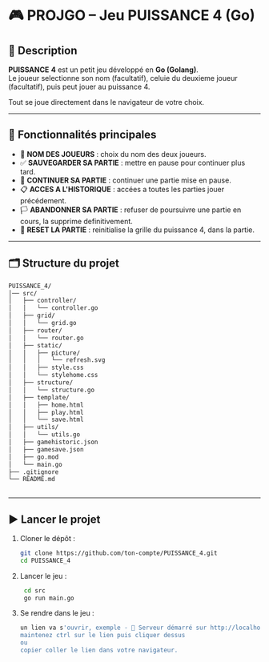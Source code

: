 # 🎮 PROJGO – Jeu PUISSANCE 4 (Go)

## 📖 Description
**PUISSANCE** **4** est un petit jeu développé en **Go (Golang)**.  
Le joueur selectionne son nom (facultatif), celuie du deuxieme joueur (facultatif), puis peut jouer au puissance 4.

Tout se joue directement dans le navigateur de votre choix.

---

## 🚀 Fonctionnalités principales
- 👤 **NOM DES JOUEURS** : choix du nom des deux joueurs.  
- ✅ **SAUVEGARDER SA PARTIE** : mettre en pause pour continuer plus tard.
- 🔄 **CONTINUER SA PARTIE** : continuer une partie mise en pause. 
- 📋 **ACCES A L'HISTORIQUE** : accées a toutes les parties jouer précédement.    
- 🏳️ **ABANDONNER SA PARTIE** : refuser de poursuivre une partie en cours, la supprime definitivement.  
- 🚨 **RESET LA PARTIE** : reinitialise la grille du puissance 4, dans la partie.  
  
---

## 🗂 Structure du projet
   ```bash
   PUISSANCE_4/
   │── src/
   │   ├── controller/
   │   │   └── controller.go
   │   ├── grid/
   │   │   └── grid.go
   │   ├── router/
   │   │   └── router.go
   │   ├── static/
   │   │   ├── picture/
   │   │   │   └── refresh.svg
   │   │   ├── style.css
   │   │   └── stylehome.css
   │   ├── structure/
   │   │   └── structure.go
   │   ├── template/
   │   │   ├── home.html
   │   │   ├── play.html
   │   │   └── save.html
   │   ├── utils/
   │   │   └── utils.go
   │   ├── gamehistoric.json
   │   ├── gamesave.json
   │   ├── go.mod
   │   └── main.go
   ├── .gitignore
   └── README.md
    
   ```
---

## ▶️ Lancer le projet
1. Cloner le dépôt :  
   ```bash
   git clone https://github.com/ton-compte/PUISSANCE_4.git
   cd PUISSANCE_4

2. Lancer le jeu :
   ```bash
    cd src
    go run main.go

3. Se rendre dans le jeu :
   ```bash
   un lien va s'ouvrir, exemple - 🚀 Serveur démarré sur http://localhost:8080/home
   maintenez ctrl sur le lien puis cliquer dessus
   ou
   copier coller le lien dans votre navigateur.

